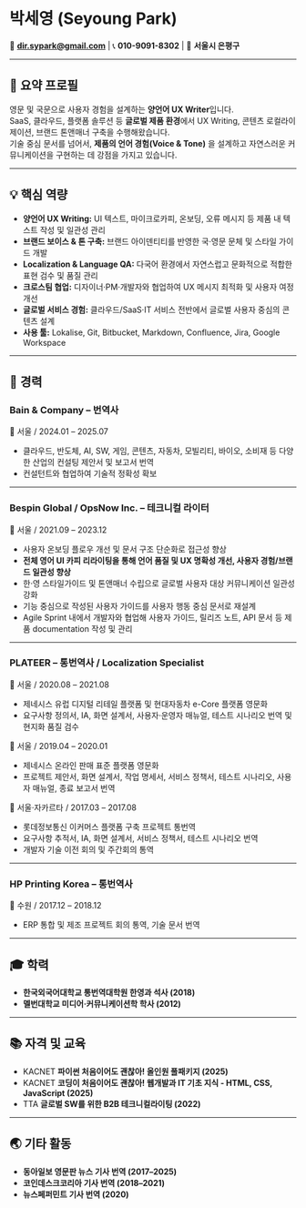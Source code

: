 # 박세영 (Seyoung Park)
📧 **dir.sypark@gmail.com**  |  📞 **010-9091-8302**   | 📍 **서울시 은평구** 

---

## 🧭 요약 프로필
영문 및 국문으로 사용자 경험을 설계하는 **양언어 UX Writer**입니다.  
SaaS, 클라우드, 플랫폼 솔루션 등 **글로벌 제품 환경**에서 UX Writing, 콘텐츠 로컬라이제이션, 브랜드 톤앤매너 구축을 수행해왔습니다.  
기술 중심 문서를 넘어서, **제품의 언어 경험(Voice & Tone)** 을 설계하고 자연스러운 커뮤니케이션을 구현하는 데 강점을 가지고 있습니다.

---

## 💡 핵심 역량
- **양언어 UX Writing:** UI 텍스트, 마이크로카피, 온보딩, 오류 메시지 등 제품 내 텍스트 작성 및 일관성 관리  
- **브랜드 보이스 & 톤 구축:** 브랜드 아이덴티티를 반영한 국·영문 문체 및 스타일 가이드 개발  
- **Localization & Language QA:** 다국어 환경에서 자연스럽고 문화적으로 적합한 표현 검수 및 품질 관리  
- **크로스팀 협업:** 디자이너·PM·개발자와 협업하여 UX 메시지 최적화 및 사용자 여정 개선  
- **글로벌 서비스 경험:** 클라우드/SaaS·IT 서비스 전반에서 글로벌 사용자 중심의 콘텐츠 설계  
- **사용 툴:** Lokalise, Git, Bitbucket, Markdown, Confluence, Jira, Google Workspace  

---

## 🏢 경력

### **Bain & Company – 번역사**
📍 서울 / 2024.01 – 2025.07  
- 클라우드, 반도체, AI, SW, 게임, 콘텐츠, 자동차, 모빌리티, 바이오, 소비재 등 다양한 산업의 컨설팅 제안서 및 보고서 번역  
- 컨설턴트와 협업하여 기술적 정확성 확보  

---

### **Bespin Global / OpsNow Inc. – 테크니컬 라이터**
📍 서울 / 2021.09 – 2023.12  
- 사용자 온보딩 플로우 개선 및 문서 구조 단순화로 접근성 향상  
- **전체 영어 UI 카피 리라이팅을 통해 언어 품질 및 UX 명확성 개선, 사용자 경험/브랜드 일관성 향상**  
- 한·영 스타일가이드 및 톤앤매너 수립으로 글로벌 사용자 대상 커뮤니케이션 일관성 강화  
- 기능 중심으로 작성된 사용자 가이드를 사용자 행동 중심 문서로 재설계  
- Agile Sprint 내에서 개발자와 협업해 사용자 가이드, 릴리즈 노트, API 문서 등 제품 documentation 작성 및 관리  

---

### **PLATEER – 통번역사 / Localization Specialist**
📍 서울 / 2020.08 – 2021.08  
- 제네시스 유럽 디지털 리테일 플랫폼 및 현대자동차 e-Core 플랫폼 영문화  
- 요구사항 정의서, IA, 화면 설계서, 사용자·운영자 매뉴얼, 테스트 시나리오 번역 및 현지화 품질 검수  

📍 서울 / 2019.04 – 2020.01  
- 제네시스 온라인 판매 표준 플랫폼 영문화  
- 프로젝트 제안서, 화면 설계서, 작업 명세서, 서비스 정책서, 테스트 시나리오, 사용자 매뉴얼, 종료 보고서 번역  

📍 서울·자카르타 / 2017.03 – 2017.08  
- 롯데정보통신 이커머스 플랫폼 구축 프로젝트 통번역  
- 요구사항 추적서, IA, 화면 설계서, 서비스 정책서, 테스트 시나리오 번역  
- 개발자 기술 이전 회의 및 주간회의 통역  

---

### **HP Printing Korea – 통번역사**
📍 수원 / 2017.12 – 2018.12  
- ERP 통합 및 제조 프로젝트 회의 통역, 기술 문서 번역  

---

## 🎓 학력
- **한국외국어대학교 통번역대학원 한영과 석사 (2018)**  
- **멜번대학교 미디어·커뮤니케이션학 학사 (2012)**  

---

## 📚 자격 및 교육
- KACNET **파이썬 처음이어도 괜찮아! 올인원 풀패키지 (2025)**  
- KACNET **코딩이 처음이어도 괜찮아! 웹개발과 IT 기초 지식 - HTML, CSS, JavaScript (2025)**  
- TTA **글로벌 SW를 위한 B2B 테크니컬라이팅 (2022)**  

---

## 🌏 기타 활동
- **동아일보 영문판 뉴스 기사 번역 (2017–2025)**  
- **코인데스크코리아 기사 번역 (2018–2021)**  
- **뉴스페퍼민트 기사 번역 (2020)**  
